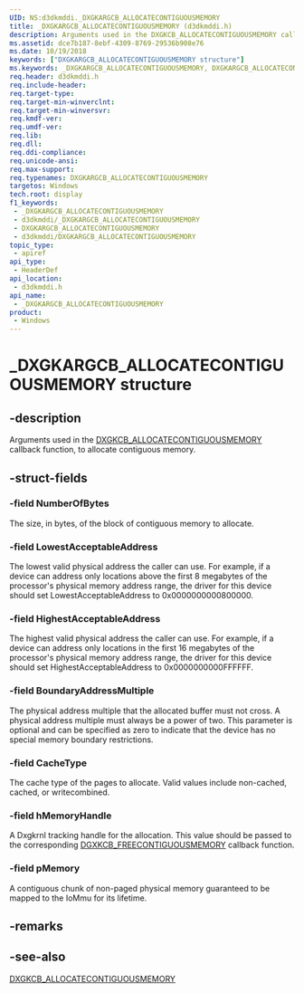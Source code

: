 ```yaml
---
UID: NS:d3dkmddi._DXGKARGCB_ALLOCATECONTIGUOUSMEMORY
title: _DXGKARGCB_ALLOCATECONTIGUOUSMEMORY (d3dkmddi.h)
description: Arguments used in the DXGKCB_ALLOCATECONTIGUOUSMEMORY callback function, to allocate contiguous memory.
ms.assetid: dce7b187-8ebf-4309-8769-29536b908e76
ms.date: 10/19/2018
keywords: ["DXGKARGCB_ALLOCATECONTIGUOUSMEMORY structure"]
ms.keywords: _DXGKARGCB_ALLOCATECONTIGUOUSMEMORY, DXGKARGCB_ALLOCATECONTIGUOUSMEMORY, *INOUT_PDXGKARGCB_ALLOCATECONTIGUOUSMEMORY
req.header: d3dkmddi.h
req.include-header: 
req.target-type: 
req.target-min-winverclnt: 
req.target-min-winversvr: 
req.kmdf-ver: 
req.umdf-ver: 
req.lib: 
req.dll: 
req.ddi-compliance: 
req.unicode-ansi: 
req.max-support: 
req.typenames: DXGKARGCB_ALLOCATECONTIGUOUSMEMORY
targetos: Windows
tech.root: display
f1_keywords:
 - _DXGKARGCB_ALLOCATECONTIGUOUSMEMORY
 - d3dkmddi/_DXGKARGCB_ALLOCATECONTIGUOUSMEMORY
 - DXGKARGCB_ALLOCATECONTIGUOUSMEMORY
 - d3dkmddi/DXGKARGCB_ALLOCATECONTIGUOUSMEMORY
topic_type:
 - apiref
api_type:
 - HeaderDef
api_location:
 - d3dkmddi.h
api_name:
 - _DXGKARGCB_ALLOCATECONTIGUOUSMEMORY
product:
 - Windows
---
```


# _DXGKARGCB_ALLOCATECONTIGUOUSMEMORY structure


## -description

Arguments used in the [DXGKCB_ALLOCATECONTIGUOUSMEMORY](nc-d3dkmddi-dxgkcb_allocatecontiguousmemory.md) callback function, to allocate contiguous memory.

## -struct-fields

### -field NumberOfBytes

The size, in bytes, of the block of contiguous memory to allocate.

### -field LowestAcceptableAddress

The lowest valid physical address the caller can use. For example, if a device can address only locations above the first 8 megabytes of the processor's physical memory address range, the driver for this device should set LowestAcceptableAddress to 0x0000000000800000.

### -field HighestAcceptableAddress

The highest valid physical address the caller can use. For example, if a device can address only locations in the first 16 megabytes of the processor's physical memory address range, the driver for this device should set HighestAcceptableAddress to 0x0000000000FFFFFF.

### -field BoundaryAddressMultiple

The physical address multiple that the allocated buffer must not cross. A physical address multiple must always be a power of two. This parameter is optional and can be specified as zero to indicate that the device has no special memory boundary restrictions.

### -field CacheType

The cache type of the pages to allocate. Valid values include non-cached, cached, or writecombined.

### -field hMemoryHandle

A Dxgkrnl tracking handle for the allocation. This value should be passed to the corresponding [DGXKCB_FREECONTIGUOUSMEMORY](nc-d3dkmddi-dxgkcb_freecontiguousmemory.md) callback function.

### -field pMemory

A contiguous chunk of non-paged physical memory guaranteed to be mapped to the IoMmu for its lifetime.

## -remarks

## -see-also

[DXGKCB_ALLOCATECONTIGUOUSMEMORY](nc-d3dkmddi-dxgkcb_allocatecontiguousmemory.md)

